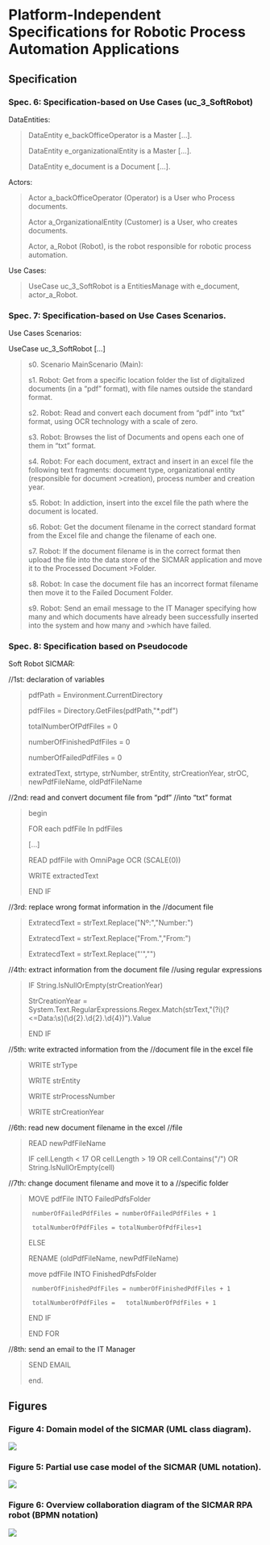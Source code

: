 # Platform-Independent Specifications for Robotic Process Automation Applications

## Specification
### Spec. 6: Specification-based on Use Cases (uc_3_SoftRobot)


DataEntities: 

>
>DataEntity e_backOfficeOperator is a Master […].  
>
>DataEntity e_organizationalEntity is a Master […].  
>
>DataEntity e_document is a Document […].  

Actors: 

>Actor a_backOfficeOperator (Operator) is a User who Process documents. 
>
>Actor a_OrganizationalEntity (Customer) is a User, who creates documents. 
>
>Actor, a_Robot (Robot), is the robot responsible for robotic process automation. 
>

Use Cases: 

>UseCase uc_3_SoftRobot is a EntitiesManage with e_document, actor_a_Robot. 


### Spec. 7: Specification-based on Use Cases Scenarios.

Use Cases Scenarios: 

UseCase uc_3_SoftRobot 
[…] 
>s0. Scenario MainScenario (Main): 
>
>s1. Robot: Get from a specific location folder the list of digitalized documents (in a “pdf” format), with file names outside the standard format. 
>
>s2. Robot: Read and convert each document from “pdf” into “txt” format, using OCR technology with a scale of zero. 
>
>s3. Robot: Browses the list of Documents and opens each one of them in “txt” format. 
>
>s4. Robot: For each document, extract and insert in an excel file the following text fragments: document type, organizational entity (responsible for document  >creation), process number and creation year.  
>
>s5. Robot: In addiction, insert into the excel file the path where the document is located. 
>
>s6. Robot: Get the document filename in the correct standard format from the Excel file and change the filename of each one. 
>
>s7. Robot: If the document filename is in the correct format then upload the file into the data store of the SICMAR application and move it to the Processed Document >Folder.  
>
>s8. Robot: In case the document file has an incorrect format filename then move it to the Failed Document Folder. 
>
>s9. Robot: Send an email message to the IT Manager specifying how many and which documents have already been successfully inserted into the system and how many and >which have failed. 

### Spec. 8: Specification based on Pseudocode

Soft Robot SICMAR: 

//1st: declaration of variables 
>
> pdfPath = Environment.CurrentDirectory  
>
>  pdfFiles = Directory.GetFiles(pdfPath,"*.pdf") 
>
>  totalNumberOfPdfFiles = 0   
>
>  numberOfFinishedPdfFiles = 0  
>
>  numberOfFailedPdfFiles = 0  
>
>  extratedText, strtype, strNumber, strEntity, strCreationYear, strOC, newPdfFileName, oldPdfFileName 
>
//2nd: read and convert document file from “pdf” //into “txt” format 
>
>begin 
>
>  FOR each pdfFile In pdfFiles 
>
>   […] 
>
>    READ pdfFile with OmniPage OCR (SCALE(0)) 
>
>    WRITE extractedText  	  	 
>
>  END IF   
>
//3rd: replace wrong format information in the //document file 
>
>ExtratecdText = strText.Replace("Nº:","Number:") 
>
>ExtratecdText = strText.Replace("From.","From:") 
>
>ExtratecdText = strText.Replace("'","") 
>
//4th: extract information from the document file //using regular expressions 
>
>IF String.IsNullOrEmpty(strCreationYear) 
>
>  StrCreationYear = System.Text.RegularExpressions.Regex.Match(strText,"(?i)(?<=Data:\s)(\d{2}.\d{2}.\d{4})").Value 
>
>END IF 
>
//5th: write extracted information from the //document file in the excel file 
>
>   WRITE strType  	       
>
>    WRITE strEntity  	       
>
>    WRITE strProcessNumber      
>
>    WRITE strCreationYear  	 
>
//6th: read new document filename in the excel  //file  
>
>    READ 	newPdfFileName 
>
>  IF cell.Length < 17 OR cell.Length > 19 OR cell.Contains("/") OR String.IsNullOrEmpty(cell) 
>
//7th: change document filename and move it to a //specific folder  
>
>   MOVE pdfFile INTO FailedPdfsFolder 
>
>      numberOfFailedPdfFiles = numberOfFailedPdfFiles + 1 
>
>      totalNumberOfPdfFiles = totalNumberOfPdfFiles+1 
>
>  ELSE 
>
>    RENAME (oldPdfFileName, newPdfFileName) 
>
>    move pdfFile INTO FinishedPdfsFolder  
>
>      numberOfFinishedPdfFiles = numberOfFinishedPdfFiles + 1 
>
>      totalNumberOfPdfFiles =   totalNumberOfPdfFiles + 1 
>
>  END IF 
>
> END FOR 
>
//8th: send an email to the IT Manager   
>
> SEND EMAIL	 
>
>end. 

## Figures 
### Figure 4: Domain model of the SICMAR (UML class diagram).
![](Images/DomainModel.JPG)
### Figure 5: Partial use case model of the SICMAR (UML notation).
![](Images/UseCase.JPG)
### Figure 6: Overview collaboration diagram of the SICMAR RPA robot (BPMN notation)
![](Images/BPMN.png)

